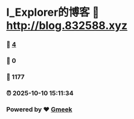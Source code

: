 # I_Explorer的博客 :link: http://blog.832588.xyz 
### :page_facing_up: [4](http://blog.832588.xyz/tag.html) 
### :speech_balloon: 0 
### :hibiscus: 1177 
### :alarm_clock: 2025-10-10 15:11:34 
### Powered by :heart: [Gmeek](https://github.com/Meekdai/Gmeek)
